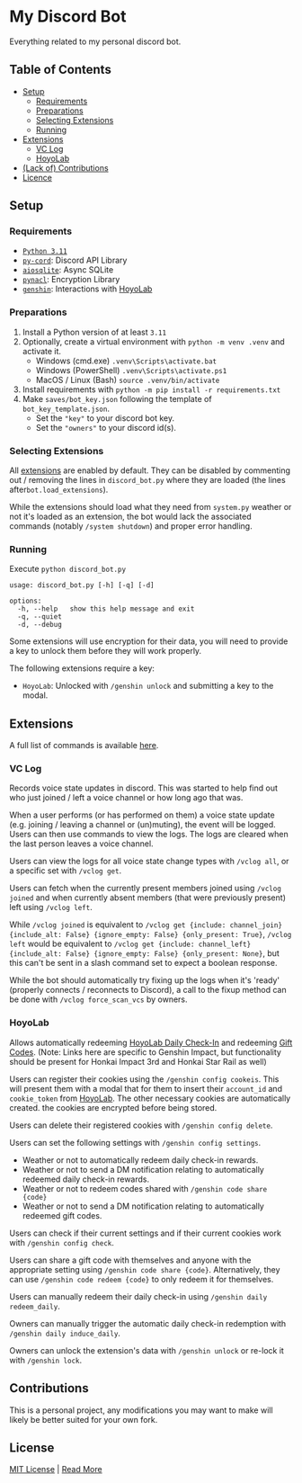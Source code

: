 # My Discord Bot
Everything related to my personal discord bot.

## Table of Contents
* [Setup](#setup)
    * [Requirements](#requirements)
    * [Preparations](#preparations)
    * [Selecting Extensions](#selecting-extensions)
    * [Running](#running)
* [Extensions](#extensions)
    * [VC Log](#vc-log)
    * [HoyoLab](#hoyolab)
* [(Lack of) Contributions](#contributions)
* [Licence](#license)

## Setup
### Requirements
- [`Python 3.11`](https://www.python.org/)
- [`py-cord`](https://pypi.org/project/py-cord/): Discord API Library
- [`aiosqlite`](https://pypi.org/project/aiosqlite/): Async SQLite
- [`pynacl`](https://pypi.org/project/aiosqlite/): Encryption Library
- [`genshin`](https://pypi.org/project/genshin/): Interactions with [HoyoLab](https://www.hoyolab.com/)

### Preparations
1. Install a Python version of at least `3.11`
2. Optionally, create a virtual environment with `python -m venv .venv` and
    activate it.
   * Windows (cmd.exe) `.venv\Scripts\activate.bat`
   * Windows (PowerShell) `.venv\Scripts\activate.ps1`
   * MacOS / Linux (Bash) `source .venv/bin/activate` 
3. Install requirements with
   `python -m pip install -r requirements.txt`
4. Make `saves/bot_key.json` following the template of `bot_key_template.json`.
    - Set the `"key"` to your discord bot key.
    - Set the `"owners"` to your discord id(s).

### Selecting Extensions
All [extensions](#extensions) are enabled by default. 
They can be disabled by commenting out / removing the lines in `discord_bot.py` where they are loaded 
(the lines after`bot.load_extensions`).

While the extensions should load what they need from `system.py` weather or not it's loaded as an extension,
the bot would lack the associated commands (notably `/system shutdown`) and proper error handling.

### Running
Execute `python discord_bot.py`

```
usage: discord_bot.py [-h] [-q] [-d]

options:
  -h, --help   show this help message and exit
  -q, --quiet
  -d, --debug
```

Some extensions will use encryption for their data, you will need to provide a key to unlock them before they will work properly.

The following extensions require a key:
- `HoyoLab`: Unlocked with `/genshin unlock` and submitting a key to the modal.

## Extensions
A full list of commands is available [here](Commands.md).
### VC Log
Records voice state updates in discord.
This was started to help find out who just joined / left a voice channel or how long ago that was.

When a user performs (or has performed on them) a voice state update (e.g. joining / leaving a channel or (un)muting),
the event will be logged. Users can then use commands to view the logs.
The logs are cleared when the last person leaves a voice channel.

Users can view the logs for all voice state change types with `/vclog all`, or a specific set with `/vclog get`.

Users can fetch when the currently present members joined using `/vclog joined` 
and when currently absent members (that were previously present) left using `/vclog left`.

While `/vclog joined` is equivalent to 
`/vclog get {include: channel_join} {include_alt: False} {ignore_empty: False} {only_present: True}`,
`/vclog left` would be equivalent to 
`/vclog get {include: channel_left} {include_alt: False} {ignore_empty: False} {only_present: None}`,
but this can't be sent in a slash command set to expect a boolean response.

While the bot should automatically try fixing up the logs when it's 'ready' (properly connects / reconnects to Discord),
a call to the fixup method can be done with `/vclog force_scan_vcs` by owners.

### HoyoLab
Allows automatically redeeming [HoyoLab Daily Check-In](https://genshin-impact.fandom.com/wiki/HoYoLAB_Community_Daily_Check-In) 
and redeeming [Gift Codes](https://genshin.hoyoverse.com/en/gift).
(Note: Links here are specific to Genshin Impact, but functionality should be present for Honkai Impact 3rd and Honkai Star Rail as well)

Users can register their cookies using the `/genshin config cookeis`.
This will present them with a modal that for them to insert their `account_id` and `cookie_token` from [HoyoLab](https://www.hoyolab.com/).
The other necessary cookies are automatically created.
the cookies are encrypted before being stored.

Users can delete their registered cookies with `/genshin config delete`.

Users can set the following settings with `/genshin config settings`.

- Weather or not to automatically redeem daily check-in rewards.
- Weather or not to send a DM notification relating to automatically redeemed daily check-in rewards.
- Weather or not to redeem codes shared with `/genshin code share {code}`
- Weather or not to send a DM notification relating to automatically redeemed gift codes.

Users can check if their current settings and if their current cookies work with `/genshin config check`.

Users can share a gift code with themselves and anyone with the appropriate setting using `/genshin code share {code}`.
Alternatively, they can use `/genshin code redeem {code}` to only redeem it for themselves.

Users can manually redeem their daily check-in using `/genshin daily redeem_daily`.

Owners can manually trigger the automatic daily check-in redemption with `/genshin daily induce_daily`.

Owners can unlock the extension's data with `/genshin unlock` or re-lock it with `/genshin lock`.

## Contributions
This is a personal project, any modifications you may want to make will likely be better suited for your own fork.

## License
[MIT License](LICENSE) | [Read More](https://choosealicense.com/licenses/mit/#)

